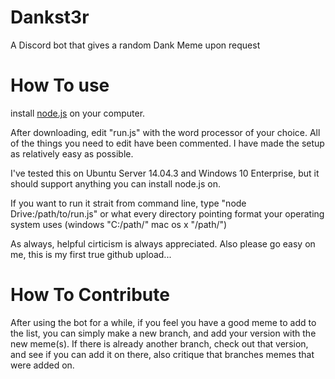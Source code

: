 # Dankst3r
A Discord bot that gives a random Dank Meme upon request

# How To use
install [node.js](https://nodejs.org/en/) on your computer.

After downloading, edit "run.js" with the word processor of your choice. All of the things you need to edit have been commented. I have made the setup as relatively easy as possible.

I've tested this on Ubuntu Server 14.04.3 and Windows 10 Enterprise, but it should support anything you can install node.js on.

If you want to run it strait from command line, type "node Drive:/path/to/run.js" or what every directory pointing format your operating system uses (windows "C:/path/" mac os x "/path/")

As always, helpful cirticism is always appreciated. Also please go easy on me, this is my first true github upload...

# How To Contribute
After using the bot for a while, if you feel you have a good meme to add to the list, you can simply make a new branch, and add your version with the new meme(s). If there is already another branch, check out that version, and see if you can add it on there, also critique that branches memes that were added on.
